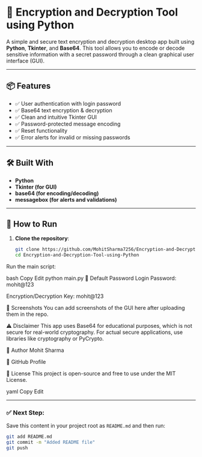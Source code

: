 # 🔐 Encryption and Decryption Tool using Python

A simple and secure text encryption and decryption desktop app built using **Python**, **Tkinter**, and **Base64**. This tool allows you to encode or decode sensitive information with a secret password through a clean graphical user interface (GUI).

---

## 📦 Features

- ✅ User authentication with login password
- ✅ Base64 text encryption & decryption
- ✅ Clean and intuitive Tkinter GUI
- ✅ Password-protected message encoding
- ✅ Reset functionality
- ✅ Error alerts for invalid or missing passwords

---

## 🛠️ Built With

- **Python**
- **Tkinter (for GUI)**
- **base64 (for encoding/decoding)**
- **messagebox (for alerts and validations)**

---

## 🚀 How to Run

1. **Clone the repository**:
   ```bash
   git clone https://github.com/MohitSharma7256/Encryption-and-Decryption-Tool-using-Python.git
   cd Encryption-and-Decryption-Tool-using-Python
Run the main script:

bash
Copy
Edit
python main.py
🔑 Default Password
Login Password: mohit@123

Encryption/Decryption Key: mohit@123

📸 Screenshots
You can add screenshots of the GUI here after uploading them in the repo.

⚠️ Disclaimer
This app uses Base64 for educational purposes, which is not secure for real-world cryptography. For actual secure applications, use libraries like cryptography or PyCrypto.

📩 Author
Mohit Sharma

🔗 GitHub Profile

📃 License
This project is open-source and free to use under the MIT License.

yaml
Copy
Edit

---

### ✅ Next Step:
Save this content in your project root as `README.md` and then run:

```bash
git add README.md
git commit -m "Added README file"
git push
